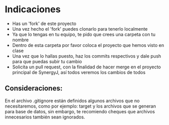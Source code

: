 # Indicaciones    
* Has un 'fork' de este proyecto
* Una vez hecho el 'fork' puedes clonarlo para tenerlo localmente
* Ya que lo tengas en tu equipo, te pido que crees una carpeta con tu nombre
* Dentro de esta carpeta por favor coloca el proyecto que hemos visto en clase
* Una vez que lo hallas puesto, haz los commits respectivos y dale push para que puedas subir tu cambio
* Solicita un pull request, con la finalidad de hacer merge en el proyecto principal de SynergyJ, así todos veremos los cambios de todos

## Consideraciones:    
En el archivo .gitignore están definidos algunos archivos que no necesitaremos, como por ejemplo: target y los archivos que se generan para base de datos, sin embargo, te recomiendo cheques que archivos innecesarios también sean ignorados.

